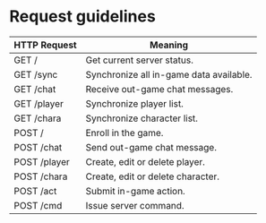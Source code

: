 # Request guidelines
|HTTP Request|Meaning|
|-|-|
|GET /|Get current server status.|
|GET /sync|Synchronize all in-game data available.|
|GET /chat|Receive out-game chat messages.|
|GET /player|Synchronize player list.|
|GET /chara|Synchronize character list.|
|POST /|Enroll in the game.|
|POST /chat|Send out-game chat message.|
|POST /player|Create, edit or delete player.|
|POST /chara|Create, edit or delete character.|
|POST /act|Submit in-game action.|
|POST /cmd|Issue server command.|